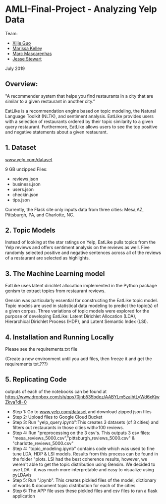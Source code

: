 # AMLI-Final-Project - Analyzing Yelp Data 

Team: 
- [Xijie Guo](https://www.linkedin.com/in/xijie-guo/) 
- [Marissa Kelley](https://www.linkedin.com/in/marissa-kelley/)
- [Marc Mascarenhas](https://www.linkedin.com/in/marc-mascarenhas/)
- [Jesse Stewart](https://www.linkedin.com/in/jesse-stewart-413391156/) 

July 2019

## Overview:
"A recommender system that helps you find restaurants in a city that are similar to a given restaurant in another city.” 

EatLike is a recommendation engine based on topic modeling, the Natural Language Toolkit (NLTK), and sentiment analysis. EatLike provides users with a selection of restaurants ordered by their topic similarity to a given query restaurant. Furthermore, EatLike allows users to see the top positive and negative statements about a given restaurant.

## 1. Dataset
www.yelp.com/dataset

9 GB unzipped
Files: 
  - reviews.json
  - business.json
  - users.json
  - checkin.json
  - tips.json

Currently, the Flask site only inputs data from three cities: Mesa,AZ, Pittsburgh, PA, and Charlotte, NC. 

## 2. Topic Models
Instead of looking at the star ratings on Yelp, EatLike pulls topics from the Yelp reviews and offers sentiment analysis on the reviews as well. Five randomly selected positive and negative sentences across all of the reviews of a restaurant are selected as highlights. 

## 3. The Machine Learning model
EatLike uses latent dirichlet allocation implemented in the Python package genism to extract topics from restaurant reviews. 

Gensim was particularly essential for constructing the EatLike topic model.
Topic models are used in statistical data modeling to predict the topic(s) of a given corpus. Three variations of topic models were explored for the purpose of developing EatLike: Latent Dirichlet Allocation (LDA), Hierarchical Dirichlet Process (HDP), and Latent Semantic Index (LSI).

## 4. Installation and Running Locally 
Please see the requirements.txt file 

(Create a new environment until you add files, then freeze it and get the requirements txt.???) 

## 5. Replicating Code
outputs of each of the notebooks can be found at https://www.dropbox.com/sh/qps70jnb535bdez/AABYLm5zaIhtLyWd6xKjwZkva?dl=0
- Step 1: Go to www.yelp.com/dataset and download zipped json files
- Step 2: Upload files to Google Cloud Bucket
- Step 3: Run "yelp_query.ipynb":This creates 3 datasets (of 3 cities) and filters out restaurants in those cities with>100 reviews. 
- Step 4: Run "preprocessing on the 3 csv's.
This outputs 3 csv files: "mesa_reviews_5000.csv","pittsburgh_reviews_5000.csv" & "charlotte_reviews_5000.csv"
- Step 4: "topic_modeling.ipynb" contains code which was used to fine tune LDA, HDP & LSI models. Results from this process can be found in the folder "plots. LSI had the best coherence results, however, we weren't able to get the topic distribution using Gensim. We decided to use LDA - it was much more interpretable and easy to visualize using pyLDAvis
- Step 5: Run ".ipynb". This creates pickled files of the model, dictionary of words & document topic distribution for each of the cities
- Step 6: The APP file uses these pickled files and csv files to run a flask application

